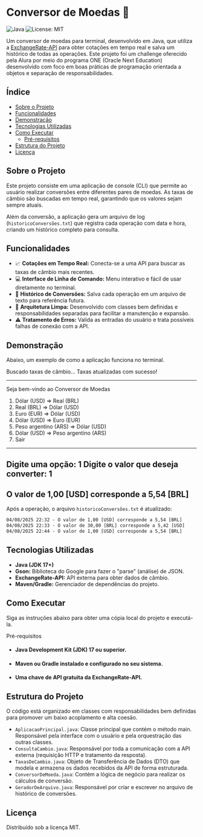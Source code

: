 # Conversor de Moedas :currency_exchange:

![Java](https://img.shields.io/badge/Java-17%2B-blue?logo=openjdk&logoColor=white)
![License: MIT](https://img.shields.io/badge/License-MIT-yellow.svg)

Um conversor de moedas para terminal, desenvolvido em Java, que utiliza a [ExchangeRate-API](https://www.exchangerate-api.com/) para obter cotações em tempo real e salva um histórico de todas as operações. Este projeto foi um challenge oferecido pela Alura por meio do programa ONE (Oracle Next Education) desenvolvido com foco em boas práticas de programação orientada a objetos e separação de responsabilidades.

## Índice

* [Sobre o Projeto](#sobre-o-projeto)
* [Funcionalidades](#funcionalidades)
* [Demonstração](#demonstração)
* [Tecnologias Utilizadas](#tecnologias-utilizadas)
* [Como Executar](#como-executar)
    * [Pré-requisitos](#pré-requisitos)
* [Estrutura do Projeto](#estrutura-do-projeto)
* [Licença](#Licença)

## Sobre o Projeto

Este projeto consiste em uma aplicação de console (CLI) que permite ao usuário realizar conversões entre diferentes pares de moedas. As taxas de câmbio são buscadas em tempo real, garantindo que os valores sejam sempre atuais.

Além da conversão, a aplicação gera um arquivo de log (`historicoConversões.txt`) que registra cada operação com data e hora, criando um histórico completo para consulta.

## Funcionalidades

-   :chart_with_upwards_trend: **Cotações em Tempo Real:** Conecta-se a uma API para buscar as taxas de câmbio mais recentes.
-   :computer: **Interface de Linha de Comando:** Menu interativo e fácil de usar diretamente no terminal.
-   :page_with_curl: **Histórico de Conversões:** Salva cada operação em um arquivo de texto para referência futura.
-   :bricks: **Arquitetura Limpa:** Desenvolvido com classes bem definidas e responsabilidades separadas para facilitar a manutenção e expansão.
-   :warning: **Tratamento de Erros:** Valida as entradas do usuário e trata possíveis falhas de conexão com a API.

## Demonstração

Abaixo, um exemplo de como a aplicação funciona no terminal.

Buscado taxas de câmbio...
Taxas atualizadas com sucesso!

**************************************************
Seja bem-vindo ao Conversor de Moedas
1. Dólar (USD) => Real (BRL)
2. Real (BRL) => Dólar (USD)
3. Euro (EUR) => Dólar (USD)
4. Dólar (USD) => Euro (EUR)
5. Peso argentino (ARS) => Dólar (USD)
6. Dólar (USD) => Peso argentino (ARS)
7. Sair
**************************************************
Digite uma opção: 1
Digite o valor que deseja converter: 1
--------------------------------------------------
O valor de 1,00 [USD] corresponde a 5,54 [BRL]
--------------------------------------------------
Após a operação, o arquivo `historicoConversões.txt` é atualizado:

```txt
04/08/2025 22:32 - O valor de 1,00 [USD] corresponde a 5,54 [BRL]
04/08/2025 22:33 - O valor de 30,00 [BRL] corresponde a 5,42 [USD]
04/08/2025 22:44 - O valor de 1,00 [USD] corresponde a 5,54 [BRL]
```

## Tecnologias Utilizadas

- ****Java (JDK 17+)****
- ****Gson:**** Biblioteca do Google para fazer o "parse" (análise) de JSON.
- ****ExchangeRate-API:**** API externa para obter dados de câmbio.
- ****Maven/Gradle:**** Gerenciador de dependências do projeto.

## Como Executar

Siga as instruções abaixo para obter uma cópia local do projeto e executá-la.

Pré-requisitos

- #### Java Development Kit (JDK) 17 ou superior.

- #### Maven ou Gradle instalado e configurado no seu sistema.

- #### Uma chave de API gratuita da ExchangeRate-API.

## Estrutura do Projeto

O código está organizado em classes com responsabilidades bem definidas para promover um baixo acoplamento e alta coesão.

- `AplicacaoPrincipal.java`: Classe principal que contém o método main. Responsável pela interface com o usuário e pela orquestração das outras classes.
- `ConsultaCambio.java`: Responsável por toda a comunicação com a API externa (requisição HTTP e tratamento da resposta).
- `TaxasDeCambio.java`: Objeto de Transferência de Dados (DTO) que modela e armazena os dados recebidos da API de forma estruturada.
- `ConversorDeMoeda.java`: Contém a lógica de negócio para realizar os cálculos de conversão.
- `GeradorDeArquivo.java`: Responsável por criar e escrever no arquivo de histórico de conversões.

## Licença

Distribuído sob a licença MIT.

